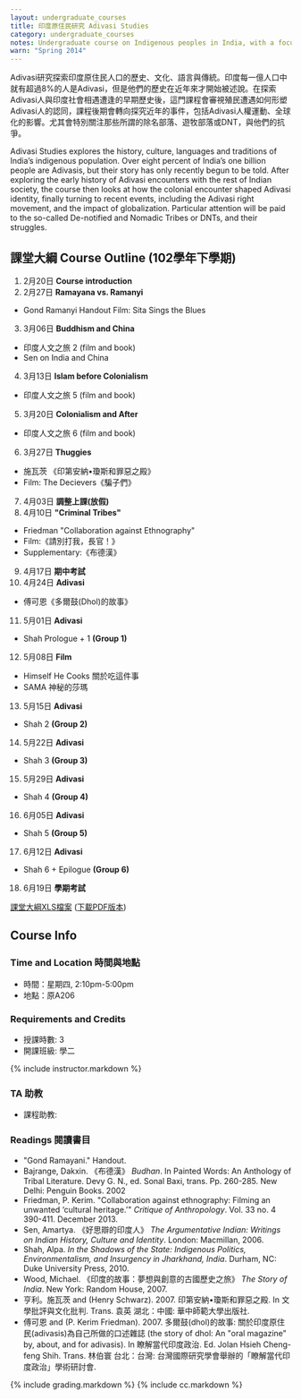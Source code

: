 ```yaml
---
layout: undergraduate_courses
title: 印度原住民研究 Adivasi Studies
category: undergraduate_courses
notes: Undergraduate course on Indigenous peoples in India, with a focus on Denotified and Nomadic Tribes.
warn: "Spring 2014"
---
```



Adivasi研究探索印度原住民人口的歷史、文化、語言與傳統。印度每一億人口中就有超過8%的人是Adivasi，但是他們的歷史在近年來才開始被述說。在探索Adivasi人與印度社會相遇遭逢的早期歷史後，這門課程會審視殖民遭遇如何形塑Adivasi人的認同，課程後期會轉向探究近年的事件，包括Adivasi人權運動、全球化的影響。尤其會特別關注那些所謂的除名部落、遊牧部落或DNT，與他們的抗爭。

Adivasi Studies explores the history, culture, languages and traditions of India’s indigenous population. Over eight percent of India’s one billion people are Adivasis, but their story has only recently begun to be told. After exploring the early history of Adivasi encounters with the rest of Indian society, the course then looks at how the colonial encounter shaped Adivasi identity, finally turning to recent events, including the Adivasi right movement, and the impact of globalization. Particular attention will be paid to the so-called De-notified and Nomadic Tribes or DNTs, and their struggles.

## 課堂大綱 Course Outline (102學年下學期)

1. 2月20日 **Course introduction**
2. 2月27日 **Ramayana vs. Ramanyi**
 * Gond Ramanyi Handout Film: Sita Sings the Blues
3. 3月06日 **Buddhism and China**
 * 印度人文之旅 2 (film and book) 
 * Sen on India and China
4. 3月13日 **Islam before Colonialism**
 * 印度人文之旅 5 (film and book)
5. 3月20日 **Colonialism and After**
 * 印度人文之旅 6 (film and book) 
6. 3月27日 **Thuggies**
 * 施瓦茨 《印第安納•瓊斯和罪惡之殿》
 * Film: The Decievers《騙子們》
7. 4月03日 **調整上課(放假)**
8. 4月10日 **"Criminal Tribes"**
 * Friedman "Collaboration against Ethnography" 
 * Film:《請別打我，長官！》
 * Supplementary:《布德漢》
9. 4月17日 **期中考試** 
10. 4月24日 **Adivasi**
 * 傅可恩《多爾鼓(Dhol)的故事》
11. 5月01日 **Adivasi**
 * Shah Prologue + 1 **(Group 1)**
12. 5月08日 **Film**
 * Himself He Cooks 關於吃這件事 
 * SAMA 神秘的莎瑪 
13. 5月15日 **Adivasi**
 * Shah 2 **(Group 2)**
14. 5月22日 **Adivasi**
 * Shah 3 **(Group 3)**
15. 5月29日 **Adivasi**
 * Shah 4 **(Group 4)**
16. 6月05日 **Adivasi**
 * Shah 5 **(Group 5)**
17. 6月12日 **Adivasi**
 * Shah 6 + Epilogue **(Group 6)**
18. 6月19日 **學期考試**

[課堂大綱XLS檔案](https://docs.google.com/spreadsheets/d/1CsEM2yE5rRws2M0BHbosRUsJQ4flJ0G2EzsRHkHWRLs/pubhtml?gid=0&single=true) ([下載PDF版本](https://docs.google.com/spreadsheets/d/1CsEM2yE5rRws2M0BHbosRUsJQ4flJ0G2EzsRHkHWRLs/pub?gid=0&single=true&output=pdf))

## Course Info

### Time and Location 時間與地點
* 時間：星期四, 2:10pm-5:00pm
* 地點：原A206

### Requirements and Credits
* 授課時數: 3
* 開課班級: 學二

{% include instructor.markdown %}

### TA 助教
* 課程助教: 

### Readings 閱讀書目

- "Gond Ramayani." Handout.
- Bajrange, Dakxin. 《布德漢》 *Budhan*. In Painted Words: An Anthology of Tribal Literature. Devy G. N., ed. Sonal Baxi, trans. Pp. 260-285. New Delhi: Penguin Books. 2002 
- Friedman, P. Kerim. "Collaboration against ethnography: Filming an unwanted ‘cultural heritage.’" *Critique of Anthropology*. Vol. 33 no. 4 390-411. December 2013.
- Sen, Amartya. 《好思辯的印度人》 *The Argumentative Indian: Writings on Indian History, Culture and Identity*. London: Macmillan, 2006. 
- Shah, Alpa. *In the Shadows of the State: Indigenous Politics, Environmentalism, and Insurgency in Jharkhand, India*. Durham, NC: Duke University Press, 2010. 
- Wood, Michael. 《印度的故事：夢想與創意的古國歷史之旅》 *The Story of India*. New York: Random House, 2007. 
- 亨利。施瓦茨 and (Henry Schwarz). 2007. 印第安納•瓊斯和罪惡之殿. In 文學批評與文化批判. Trans. 袁英 湖北：中國: 華中師範大學出版社.
- 傅可恩 and (P. Kerim Friedman). 2007. 多爾鼓(dhol)的故事: 關於印度原住民(adivasis)為自己所做的口述雜誌 (the story of dhol: An "oral magazine" by, about, and for adivasis). In 瞭解當代印度政治. Ed. Jolan Hsieh Cheng-feng Shih. Trans. 林伯寰 台北：台灣: 台灣國際研究學會舉辦的「瞭解當代印度政治」學術研討會.

{% include grading.markdown %}
{% include cc.markdown %}